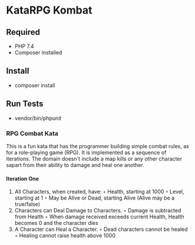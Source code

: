 # KataRPG Kombat

## Required

- PHP 7.4
- Composer installed

## Install

- composer install

## Run Tests

- vendor/bin/phpunit

### RPG Combat Kata

This is a fun kata that has the programmer building simple combat rules, as for a role-playing game (RPG). It is implemented as a sequence of iterations. The domain doesn't include a map kills or any other character sapart from their ability to damage and heal one another.

#### Iteration One

1. All Characters, when created, have:
   ◦ Health, starting at 1000
   ◦ Level, starting at 1
   ◦ May be Alive or Dead, starting Alive (Alive may be a true/false)
2. Characters can Deal Damage to Characters.
   ◦ Damage is subtracted from Health
   ◦ When damage received exceeds current Health, Health becomes 0 and the character dies
3. A Character can Heal a Character.
   ◦ Dead characters cannot be healed
   ◦ Healing cannot raise health above 1000
